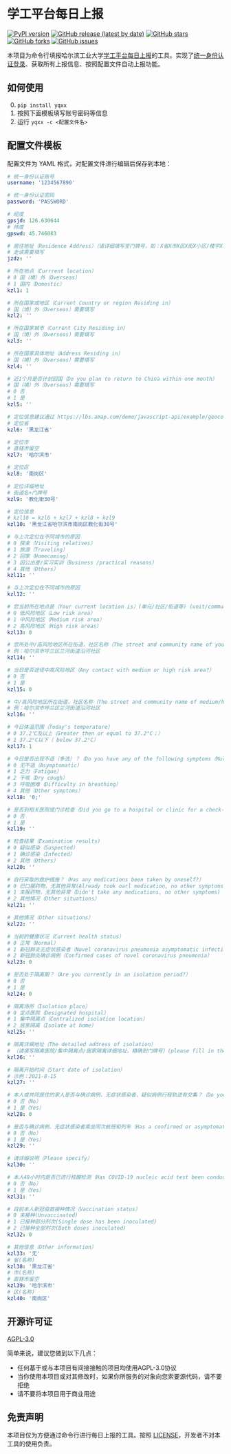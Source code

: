 # 学工平台每日上报

[![PyPI version](https://img.shields.io/pypi/v/yqxx)](https://pypi.org/project/yqxx/)
[![GitHub release (latest by date)](https://img.shields.io/github/v/release/lidongj/yqxx)](https://github.com/lidongj/yqxx/releases)
[![GitHub stars](https://img.shields.io/github/stars/lidongj/yqxx)](https://github.com/lidongj/yqxx/stargazers)
[![GitHub forks](https://img.shields.io/github/forks/lidongj/yqxx)](https://github.com/lidongj/yqxx/network)
[![GitHub issues](https://img.shields.io/github/issues/lidongj/yqxx)](https://github.com/lidongj/yqxx/issues/)

本项目为命令行填报哈尔滨工业大学[学工平台](https://xg.hit.edu.cn/)[每日上报](https://xg.hit.edu.cn/zhxy-xgzs/xg_yqglxs/xsmrsb)的工具。实现了[统一身份认证登录](http://ids.hit.edu.cn/authserver/login)、获取所有上报信息、按照配置文件自动上报功能。

## 如何使用

0. `pip install yqxx`
1. 按照下面模板填写账号密码等信息
2. 运行 `yqxx -c <配置文件名>`

<!-- 如需定时执行，请自行配置任务计划（Windows）或 Cron 任务（Linux） -->

## 配置文件模板

配置文件为 YAML 格式，对配置文件进行编辑后保存到本地：

```yaml
# 统一身份认证账号
username: '1234567890'

# 统一身份认证密码
password: 'PASSWORD'

# 经度
gpsjd: 126.630644
# 纬度
gpswd: 45.746883

# 居住地址（Residence Address）（请详细填写至门牌号，如：X省X市X区X街X小区/楼宇X单元X门牌号）(Road and doorplate，e.g.：Room XX No. XX Community XX)
# 走读需要填写
jzdz: ''

# 所在地点（Currrent location）
# 0 国（境）外（Overseas）
# 1 国内（Domestic）
kzl1: 1

# 所在国家或地区（Current Country or region Residing in）
# 国（境）外（Overseas）需要填写
kzl2: ''

# 所在国家城市（Current City Residing in）
# 国（境）外（Overseas）需要填写
kzl3: ''

# 所在国家具体地址（Address Residing in）
# 国（境）外（Overseas）需要填写
kzl4: ''

# 近1个月是否计划回国（Do you plan to return to China within one month）
# 国（境）外（Overseas）需要填写
# 0 否
# 1 是
kzl5: ''

# 定位信息建议通过 https://lbs.amap.com/demo/javascript-api/example/geocoder/regeocoding F12 获取
# 定位省
kzl6: '黑龙江省'

# 定位市
# 直辖市留空
kzl7: '哈尔滨市'

# 定位区
kzl8: '南岗区'

# 定位详细地址
# 街道名+门牌号
kzl9: '教化街30号'

# 定位信息
# kzl10 = kzl6 + kzl7 + kzl8 + kzl9
kzl10: '黑龙江省哈尔滨市南岗区教化街30号'

# 与上次定位在不同城市的原因
# 0 探亲（Visiting relatives）
# 1 旅游（Traveling）
# 2 回家（Homecoming）
# 3 因公出差/实习实训（Business /practical reasons）
# 4 其他（Others）
kzl11: ''

# 与上次定位在不同城市的原因
kzl12: ''

# 您当前所在地点是（Your current location is）(单元/社区/街道等) (unit/community/street, etc.)
# 0 低风险地区（Low risk area）
# 1 中风险地区（Medium risk area）
# 2 高风险地区（High risk areas）
kzl13: 0

# 您所处中/高风险地区所在街道，社区名称（The street and community name of your medium/high risk area is）
# 例：哈尔滨市呼兰区兰河街道沿河社区
kzl14: ''

# 当日是否途径中高风险地区（Any contact with medium or high risk area?）
# 0 否
# 1 是
kzl15: 0

# 中/高风险地区所在街道，社区名称（The street and community name of medium/high risk area is）
# 例：哈尔滨市呼兰区兰河街道沿河社区
kzl16: ''

# 今日体温范围（Today's temperature）
# 0 37.2℃及以上（Greater then or equal to 37.2°C；）
# 1 37.2°C以下（ below 37.2°C）
kzl17: 1

# 今日是否出现不适（多选）？（Do you have any of the following symptoms（Multiple choice）?）
# 0 无不适（Asymptomatic）
# 1 乏力（Fatigue）
# 2 干咳（Dry cough）
# 3 呼吸困难（Difficulty in breathing）
# 4 其他（Other symptoms）
kzl18: '0;'

# 是否到相关医院或门诊检查（Did you go to a hospital or clinic for a check-up?)
# 0 否
# 1 是
kzl19: ''

# 检查结果（Examination results)
# 0 疑似感染（Suspected）
# 1 确诊感染（Infected）
# 2 其他（Others）
kzl20: ''

# 自行采取的救护措施？（Has any medications been taken by oneself?）
# 0 已口服药物，无其他异常(Already took oarl medication, no other symptoms)
# 1 未服药物，无其他异常（Didn't take any medications, no other symptoms)
# 2 其他情况（Other situations）
kzl21: ''

# 其他情况（Other situations）
kzl22: ''

# 当前的健康状况（Current health status）
# 0 正常（Normal）
# 1 新冠肺炎无症状感染者（Novel coronavirus pneumonia asymptomatic infection）
# 2 新冠肺炎确诊病例（Confirmed cases of novel coronavirus pneumonia）
kzl23: 0

# 是否处于隔离期？（Are you currently in an isolation period?）
# 0 否
# 1 是
kzl24: 0

# 隔离场所（Isolation place）
# 0 定点医院（Designated hospital）
# 1 集中隔离点（Centralized isolation location）
# 2 居家隔离（Isolate at home）
kzl25: ''

# 隔离详细地址（The detailed address of isolation）
# （请填写隔离医院/集中隔离点/居家隔离详细地址，精确到门牌号）(please fill in the detailed address of the isolated hospital/centralized isolation location/isolated at home, accurate to the door number)
kzl26: ''

# 隔离开始时间（Start date of isolation）
# 示例：2021-8-15
kzl27: ''

# 本人或共同居住的家人是否与确诊病例、无症状感染者、疑似病例行程轨迹有交集？（Do you or your family members living together cross paths with confirmed /asymptomatic/ suspected cases?）
# 0 否（No）
# 1 是（Yes）
kzl28: 0

# 是否与确诊病例、无症状感染者乘坐同次航班和列车（Has a confirmed or asymptomatic case  been detected in same transportation with you）
# 0 否（No）
# 1 是（Yes）
kzl29: ''

# 请详细说明（Please specify）
kzl30: ''

# 本人48小时内是否已进行核酸检测（Has COVID-19 nucleic acid test been conducted during 48 hours）
# 0 否（No）
# 1 是（Yes）
kzl31: ''

# 目前本人新冠疫苗接种情况（Vaccination status）
# 0 未接种(Unvaccinated)
# 1 已接种部分剂次(Single dose has been inoculated)
# 2 已接种全部剂次(Both doses inoculated)
kzl32: 0

# 其他信息（Other information）
kzl33: '无'
# 省(名称)
kzl38: '黑龙江省'
# 市(名称)
# 直辖市留空
kzl39: '哈尔滨市'
# 区(名称)
kzl40: '南岗区'
```

## 开源许可证

[AGPL-3.0](./LICENSE)

简单来说，建议您做到以下几点：

- 任何基于或与本项目有间接接触的项目均使用AGPL-3.0协议
- 当你使用本项目或对其修改时，如果你所服务的对象向您索要源代码，请不要拒绝
- 请不要将本项目用于商业用途

## 免责声明

本项目仅为方便通过命令行进行每日上报的工具。按照 [LICENSE](./LICENSE)，开发者不对本工具的使用负责。
